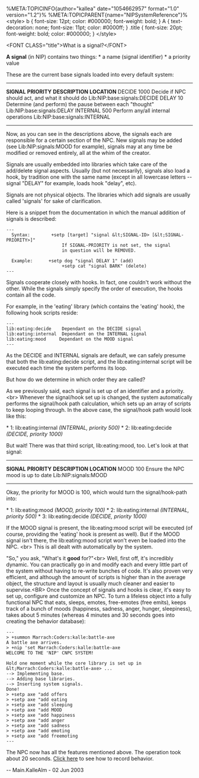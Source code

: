 %META:TOPICINFO{author=\"kallea\" date=\"1054662957\" format=\"1.0\"
version=\"1.2\"}% %META:TOPICPARENT{name=\"NIPSystemReference\"}%
\<style\> b { font-size: 12pt; color: \#000000; font-weight: bold; } A {
text-decoration: none; font-size: 11pt; color: \#0000ff; } .title {
font-size: 20pt; font-weight: bold; color: \#000000; } \</style\>

\<FONT CLASS=\"title\"\>What is a signal?\</FONT\>

**A signal** (in NIP) contains two things: \* a name (signal identifier)
\* a priority value

These are the current base signals loaded into every default system:

  ------------ -------------- ------------------------------------------------------------ -------------------------------
  **SIGNAL**   **PRIORITY**   **DESCRIPTION**                                              **LOCATION**
  DECIDE       1000           Decide if NPC should act, and what it should do              Lib:NIP:base:signals:DECIDE
  DELAY        10             Determine (and perform) the pause between each \"thought\"   Lib:NIP:base:signals:DELAY
  INTERNAL     500            Perform any/all internal operations                          Lib:NIP:base:signals:INTERNAL
  ------------ -------------- ------------------------------------------------------------ -------------------------------

Now, as you can see in the descriptions above, the signals each are
responsible for a certain section of the NPC. New signals may be added
(see Lib:NIP:signals:MOOD for example), signals may at any time be
modified or removed entirely, all at the whim of the creator.

Signals are usually embedded into libraries which take care of the
add/delete signal aspects. Usually (but not necessarily), signals also
load a hook, by tradition one with the same name (except in all
lowercase letters \-- signal \"DELAY\" for example, loads hook
\"delay\", etc).

Signals are not physical objects. The libraries which add signals are
usually called \'signals\' for sake of clarification.

Here is a snippet from the documentation in which the manual addition of
signals is described:

    ---
      Syntax:        +setp [target] "signal &lt;SIGNAL-ID> [&lt;SIGNAL-PRIORITY>]" 
                         If SIGNAL-PRIORITY is not set, the signal  
                         in question will be REMOVED. 
     
      Example:      +setp dog "signal DELAY 1" (add) 
                         +setp cat "signal BARK" (delete) 
    ---

Signals cooperate closely with hooks. In fact, one couldn\'t work
without the other. While the signals simply specify the order of
execution, the hooks contain all the code.

For example, in the \'eating\' library (which contains the \'eating\'
hook), the following hook scripts reside:

    ---
    lib:eating:decide    Dependant on the DECIDE signal
    lib:eating:internal  Dependant on the INTERNAL signal
    lib:eating:mood     Dependant on the MOOD signal
    ---

As the DECIDE and INTERNAL signals are default, we can safely presume
that both the lib:eating:decide script, and the lib:eating:internal
script will be executed each time the system performs its loop.

But how do we determine in which order they are called?

As we previously said, each signal is set up of an identifier and a
priority. \<br\> Whenever the signal/hook set up is changed, the system
automatically performs the signal/hook path calculation, which sets up
an array of scripts to keep looping through. In the above case, the
signal/hook path would look like this:

\* 1: lib:eating:internal *(INTERNAL, priority 500)* \* 2:
lib:eating:decide *(DECIDE, priority 1000)*

But wait! There was that third script, lib:eating:mood, too. Let\'s look
at that signal:

  ------------ -------------- ----------------------------------- ----------------------
  **SIGNAL**   **PRIORITY**   **DESCRIPTION**                     **LOCATION**
  MOOD         100            Ensure the NPC mood is up to date   Lib:NIP:signals:MOOD
  ------------ -------------- ----------------------------------- ----------------------

Okay, the priority for MOOD is 100, which would turn the
signal/hook-path into:

\* 1: lib:eating:mood *(MOOD, priority 100)* \* 2: lib:eating:internal
*(INTERNAL, priority 500)* \* 3: lib:eating:decide *(DECIDE, priority
1000)*

If the MOOD signal is present, the lib:eating:mood script will be
executed (of course, providing the \'eating\' hook is present as well).
But if the MOOD signal isn\'t there, the lib:eating:mood script won\'t
even be loaded into the NPC. \<br\> This is all dealt with automatically
by the system.

\"So,\" you ask, \"What\'s it **good** for?\"\<br\> Well, first off,
it\'s incredibly dynamic. You can practically go in and modify each and
every little part of the system without having to re-write bunches of
code. It\'s also proven very efficient, and although the amount of
scripts is higher than in the average object, the structure and layout
is usually much cleaner and easier to supervise.\<BR\> Once the concept
of signals and hooks is clear, it\'s easy to set up, configure and
customize an NPC. To turn a lifeless object into a fully functional NPC
that eats, sleeps, emotes, free-emotes (free emits), keeps track of a
bunch of moods (happiness, sadness, anger, hunger, sleepiness), takes
about 5 minutes (whereas 4 minutes and 30 seconds goes into creating the
behavior database):

    ---
    > +summon Marrach:Coders:kalle:battle-axe
    A battle axe arrives.
    > +nip 'set Marrach:Coders:kalle:battle-axe
    WELCOME TO THE 'NIP' CNPC SYSTEM!

    Hold one moment while the core library is set up in &lt;Marrach:Coders:kalle:battle-axe> ...
    --> Implementing base.
    --> Adding base libraries.
    --> Inserting system signals.
    Done!
    > +setp axe "add offers
    > +setp axe "add eating
    > +setp axe "add sleeping
    > +setp axe "add MOOD
    > +setp axe "add happiness
    > +setp axe "add anger
    > +setp axe "add sadness
    > +setp axe "add emoting
    > +setp axe "add freemoting
    ---

The NPC now has all the features mentioned above. The operation took
about 20 seconds. [Click here](NIPHowRecord) to see how to record
behavior.

\-- Main.KalleAlm - 02 Jun 2003
